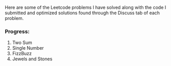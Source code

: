 Here are some of the Leetcode problems I have solved along with the code I submitted and optimized solutions found through the Discuss tab of each problem.

### Progress:
1. Two Sum
134. Single Number
412. FizzBuzz
771. Jewels and Stones
